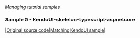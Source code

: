 
_Managing tutorial samples_
### Sample 5 - KendoUI-skeleton-typescript-aspnetcore

|[Original source code](https://github.com/aurelia/skeleton-navigation/tree/master/skeleton-typescript-aspnetcore)|[Matching KendoUI sample](https://github.com/aurelia-ui-toolkits/kendoui-tutorials-code/tree/master/skeleton-typescript-aspnetcore)|

